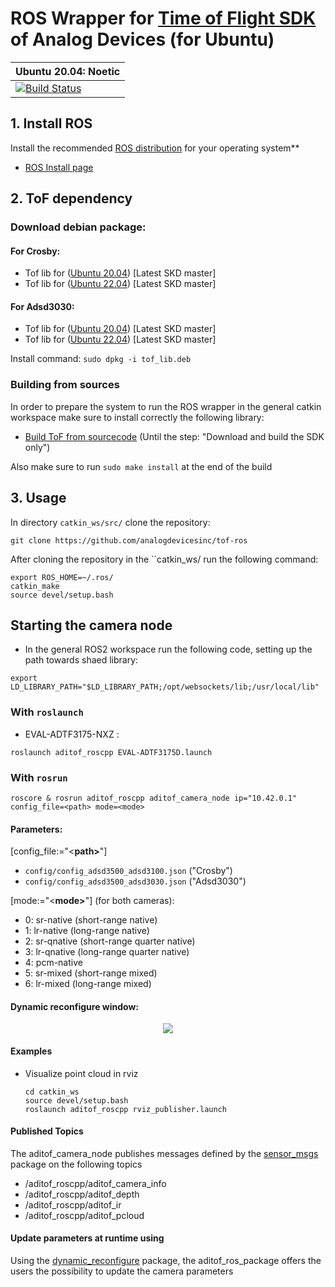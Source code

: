 # ROS Wrapper for [Time of Flight SDK](https://github.com/analogdevicesinc/ToF) of Analog Devices (for Ubuntu)

| Ubuntu 20.04: Noetic|
|-|
| [![Build Status](https://dev.azure.com/AnalogDevices/ToF/_apis/build/status%2Fanalogdevicesinc.tof-ros?branchName=main&jobName=Job)](https://dev.azure.com/AnalogDevices/ToF/_build/latest?definitionId=45&branchName=main) |

## 1. Install ROS

Install the recommended [ROS distribution](http://wiki.ros.org/Distributions) for your operating system**
  - [ROS Install page](http://wiki.ros.org/ROS/Installation)

## 2. ToF dependency
### Download debian package:
#### For Crosby:
* Tof lib for ([Ubuntu 20.04](https://swdownloads.analog.com/cse/aditof/tof_deb_pkg/crosby/out_ubuntu20/tof_lib.deb)) [Latest SKD master]
* Tof lib for ([Ubuntu 22.04](https://swdownloads.analog.com/cse/aditof/tof_deb_pkg/crosby/out_ubuntu22/tof_lib.deb)) [Latest SKD master]

#### For Adsd3030:
* Tof lib for ([Ubuntu 20.04](https://swdownloads.analog.com/cse/aditof/tof_deb_pkg/adsd3030/out_ubuntu20/tof_lib.deb)) [Latest SKD master]
* Tof lib for ([Ubuntu 22.04](https://swdownloads.analog.com/cse/aditof/tof_deb_pkg/adsd3030/out_ubuntu22/tof_lib.deb)) [Latest SKD master]

Install command: ```sudo dpkg -i tof_lib.deb```

### Building from sources 

In order to prepare the system to run the ROS wrapper in the general catkin workspace make sure to install correctly the following library:

- [Build ToF from sourcecode](https://github.com/analogdevicesinc/ToF/blob/master/doc/itof/linux_build_instructions.md) (Until the step: "Download and build the SDK only")

Also make sure to run ```sudo make install``` at the end of the build


## 3. Usage

In directory ```catkin_ws/src/``` clone the repository:

```console
git clone https://github.com/analogdevicesinc/tof-ros
```

After cloning the repository in the ``catkin_ws/ run the following command:
 
```console
export ROS_HOME=~/.ros/
catkin_make
source devel/setup.bash
```

## Starting the camera node

- In the general ROS2 workspace run the following code, setting up the path towards shaed library:
```console
export LD_LIBRARY_PATH="$LD_LIBRARY_PATH;/opt/websockets/lib;/usr/local/lib"
```
### With ```roslaunch```

* EVAL-ADTF3175-NXZ : 
```console 
roslaunch aditof_roscpp EVAL-ADTF3175D.launch
```

### With ```rosrun```

```console
roscore & rosrun aditof_roscpp aditof_camera_node ip="10.42.0.1" config_file=<path> mode=<mode>
```

#### Parameters:
[config_file:="<<b>path></b>"]
* ```config/config_adsd3500_adsd3100.json``` ("Crosby")
* ```config/config_adsd3500_adsd3030.json``` ("Adsd3030")


[mode:="<<b>mode></b>"] (for both cameras):
 * 0: sr-native (short-range native)
 * 1: lr-native (long-range native)
 * 2: sr-qnative (short-range quarter native)
 * 3: lr-qnative (long-range quarter native)
 * 4: pcm-native 
 * 5: sr-mixed (short-range mixed)
 * 6: lr-mixed (long-range mixed)



####  Dynamic reconfigure window:

    
 <p align="center"><img src="doc/img/ros_dynamic_reconfigure.png" /></p>
 

#### Examples
  - Visualize point cloud in rviz
    ```console
    cd catkin_ws
    source devel/setup.bash
    roslaunch aditof_roscpp rviz_publisher.launch
    ```


#### Published Topics
The aditof_camera_node publishes messages defined by the [sensor_msgs](http://wiki.ros.org/sensor_msgs) package on the following topics
- /aditof_roscpp/aditof_camera_info
- /aditof_roscpp/aditof_depth
- /aditof_roscpp/aditof_ir
- /aditof_roscpp/aditof_pcloud

#### Update parameters at runtime using
Using the [dynamic_reconfigure](http://wiki.ros.org/dynamic_reconfigure) package, the aditof_ros_package offers the users the possibility to update the camera parameters
